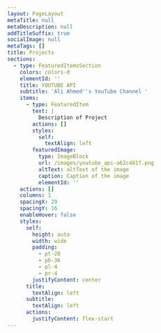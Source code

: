 ```yaml
---
layout: PageLayout
metaTitle: null
metaDescription: null
addTitleSuffix: true
socialImage: null
metaTags: []
title: Projects
sections:
  - type: FeaturedItemsSection
    colors: colors-d
    elementId: ''
    title: YOUTUBE API
    subtitle: 'Ali Ahmed''s YouTube Channel '
    items:
      - type: FeaturedItem
        text: |
          Description of Project
        actions: []
        styles:
          self:
            textAlign: left
        featuredImage:
          type: ImageBlock
          url: /images/youtube_api-a62c481f.png
          altText: altText of the image
          caption: Caption of the image
          elementId: ''
    actions: []
    columns: 1
    spacingX: 29
    spacingY: 16
    enableHover: false
    styles:
      self:
        height: auto
        width: wide
        padding:
          - pt-28
          - pb-36
          - pl-4
          - pr-4
        justifyContent: center
      title:
        textAlign: left
      subtitle:
        textAlign: left
      actions:
        justifyContent: flex-start
---
```


